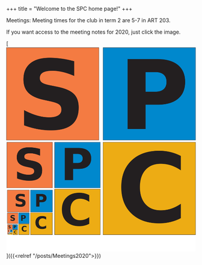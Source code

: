 +++
title =  "Welcome to the SPC home page!"
+++

Meetings: Meeting times for the club in term 2 are 5-7 in ART 203.

If you want access to the meeting notes for 2020, just click the image.

[![UBC Programming Contest Poster](/img/SPC_Logo.png)]({{<relref "/posts/Meetings2020">}})
